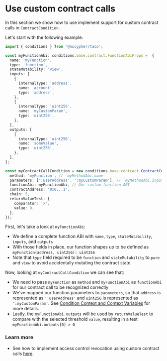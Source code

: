 # Use custom contract calls

In this section we show how to use implement support for custom contract calls in `ContractCondition`.

Let's start with the following example:

```typescript
import { conditions } from '@nucypher/taco';

const myFunctionAbi: conditions.base.contract.FunctionAbiProps =  {
  name: 'myFunction',
  type: 'function',
  stateMutability: 'view',
  inputs: [
    {
      internalType: 'address',
      name: 'account',
      type: 'address',
    },
    {
      internalType: 'uint256',
      name: 'myCustomParam',
      type: 'uint256',
    },
  ],
  outputs: [
    {
      internalType: 'uint256',
      name: 'someValue',
      type: 'uint256',
    },
  ],
};

const myContractCallCondition = new conditions.base.contract.ContractCondition({
  method: 'myFunction', // `myMethodAbi.name`
  parameters: [':userAddress', ':myCustomParam'], // `myMethodAbi.inputs`
  functionAbi: myFunctionAbi, // Our custom function ABI
  contractAddress: '0x0...1',
  chain: 5,
  returnValueTest: {
    comparator: '>',
    value: 0,
  },
});
```

First, let's take a look at `myFunctionAbi`:

* We define a complete function ABI with `name`, `type`, `stateMutability`, `inputs`, and `outputs`
* With those fields in place, our function shapes up to be defined as `myFunction(address, uint256): uint256`
* Note that `type` field  required to be `function` and `stateMutability` to `pure` and `view` to avoid accidentally mutating the contract state

&#x20;Now, looking at `myContractCallCondition` we can see that:

* We need to pass `myFunction` as `method` and `myFunctionAbi` as `functionAbi` for our contract call to be recognized correctly
* We've mapped our function parameters to `parameters`, so that `address` is represented as `':userAddress'` and `uint256` is represented as `':myCustomParam'`. See [Condition Context and Context Variables](../conditioncontext-and-context-variables.md) for more details.
* Lastly, the `myFunctionAbi.outputs` will be used by `returnValueTest` to compare with the selected threshold `value`, resulting in a test `myFunctionAbi.outputs[0] > 0`

### Learn more

* See how to implement access control revocation using custom contract calls [here](../implementing-revocation-via-smart-contract.md).
